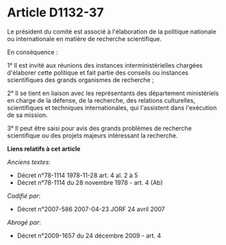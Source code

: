 # Article D1132-37

Le président du comité est associé à l'élaboration de la politique nationale ou internationale en matière de recherche
scientifique.

En conséquence :

1° Il est invité aux réunions des instances interministérielles chargées d'élaborer cette politique et fait partie des
conseils ou instances scientifiques des grands organismes de recherche ;

2° Il se tient en liaison avec les représentants des département ministériels en charge de la défense, de la recherche, des
relations culturelles, scientifiques et techniques internationales, qui l'assistent dans l'exécution de sa mission.

3° Il peut être saisi pour avis des grands problèmes de recherche scientifique ou des projets majeurs intéressant la
recherche.

**Liens relatifs à cet article**

_Anciens textes_:

  - Décret n°78-1114 1978-11-28 art. 4 al. 2 à 5
  - Décret n°78-1114 du 28 novembre 1978 - art. 4 (Ab)

_Codifié par_:

  - Décret n°2007-586 2007-04-23 JORF 24 avril 2007

_Abrogé par_:

  - Décret n°2009-1657 du 24 décembre 2009 - art. 4
